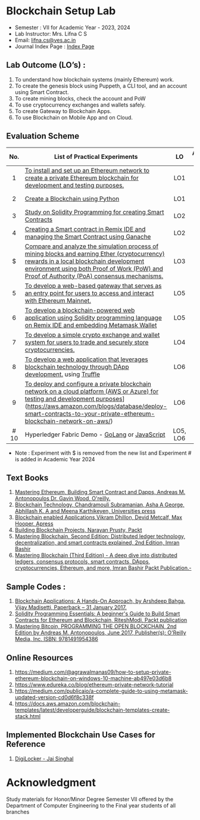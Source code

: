 # Blockchain Setup Lab 
* Semester : VII for Academic Year - 2023, 2024
* Lab Instructor:	Mrs. Lifna C S
* Email:			lifna.cs@ves.ac.in
* Journal Index Page : [Index Page](https://github.com/LifnaJos/Blockchain-Development-HBCC701/blob/main/BD_HD_IndexPage_2024-25.pdf)

## Lab Outcome (LO’s) : 
1. To understand how blockchain systems (mainly Ethereum) work.
2. To create the genesis block using Puppeth, a CLI tool, and an account using Smart Contract.
3. To create mining blocks, check the account and PoW
4. To use cryptocurrency exchanges and wallets safely.
5. To create Gateway to Blockchain Apps.
6. To use Blockchain on Mobile App and on Cloud.

## Evaluation Scheme 

| No.| List of Practical Experiments |  LO | Academic Year |
| :--: | ---------------------------- | :--:| :-------------: |
| 1 | [To install and set up an Ethereum network to create a private Ethereum blockchain for development and testing purposes.](https://github.com/LifnaJos/Blockchain-Development-HBCC701/blob/main/Labwise_Instructions/Lab-1-Ethereum-Geth.md) | LO1| 2023, 2024 |
| 2 | [Create a Blockchain using Python](https://github.com/LifnaJos/Blockchain-Development-HBCC701/blob/main/Labwise_Instructions/Lab-2-Blockchain-Python.md) | LO1 | 2023, 2024 |
| 3 | [Study on Solidity Programming for creating Smart Contracts](https://github.com/LifnaJos/Blockchain-Development-HBCC701/blob/main/Labwise_Instructions/Lab-3-Solidity-Study-RemixIDE.md) | LO2 |  2023, 2024 |
| 4 | [Creating a Smart contract in Remix IDE and managing the Smart Contract using Ganache](https://github.com/LifnaJos/Blockchain-Development-HBCC701/blob/main/Labwise_Instructions/Lab-4-Ethereum-Ganache) | LO2 | 2023, 2024 |
| $ | [Compare and analyze the simulation process of mining blocks and earning Ether (cryptocurrency) rewards in a local blockchain development environment using both Proof of Work (PoW) and Proof of Authority (PoA) consensus mechanisms.](https://github.com/LifnaJos/Blockchain-Development-HBCC701/blob/main/Labwise_Instructions/Lab-5-CaseStudy-PoW-PoS.md) | LO3 | 2023 |
| 5 | [To develop a web-based gateway that serves as an entry point for users to access and interact with Ethereum Mainnet.](https://github.com/LifnaJos/Blockchain-Development-HBCC701/blob/main/Labwise_Instructions/Lab-6-Ethereum-Mainnet-Interaction.md) |LO5 |  2023, 2024 |
| 6 | [To develop a blockchain-powered web application using Solidity programming language on Remix IDE and embedding Metamask Wallet](https://github.com/LifnaJos/Blockchain-Development-HBCC701/blob/main/Labwise_Instructions/Lab-7-WebApp-Metamask-Wallet.md) | LO5 |  2023, 2024 |
| 7 | [To develop a simple crypto exchange and wallet system for users to trade and securely store cryptocurrencies.](https://www.youtube.com/watch?v=d_XOWCoUAHY&list=PLS5SEs8ZftgXHEtZ19lXmDQZm_1JKaBTK) | LO4 | 2023, 2024 |
| 8 | [To develop a web application that leverages blockchain technology through DApp development.](https://www.youtube.com/watch?v=3681ZYbDSSk&list=PLS5SEs8ZftgXXPYBH6rDk4TKnDOvinwJr)  using [Truffle](https://github.com/LifnaJos/Install_Compile_Test_Deploy_Truffle_Project_on_Ganache)| LO6 | 2023, 2024 |
| 9 | [To deploy and configure a private blockchain network on a cloud platform (AWS or Azure) for testing and development purposes]([https://www.youtube.com/watch?v=3681ZYbDSSk&list=PLS5SEs8ZftgXXPYBH6rDk4TKnDOvinwJr)](https://aws.amazon.com/blogs/database/deploy-smart-contracts-to-your-private-ethereum-blockchain-network-on-aws/) | LO6 | 2023, 2024 |
| # 10 | Hyperledger Fabric Demo - [GoLang](https://learn.kba.ai/course/hyperledger-fabric-fundamentals-golang/) or [JavaScript](https://learn.kba.ai/course/hyperledger-fabric-fundamentals/)| LO5, LO6 | 2024 |

* Note : Experiment with $ is removed from the new list and Experiment # is added in Academic Year 2024

## Text Books
1. [Mastering Ethereum, Building Smart Contract and Dapps, Andreas M. Antonopoulos Dr. Gavin Wood, O'reilly.](https://drive.google.com/file/d/12gMxWvGSquUEQfWpEFenwgMHIY57JcE7/view?usp=sharing)
2. [Blockchain Technology, Chandramouli Subramanian, Asha A George, Abhillash K. A and Meena Karthikeyen, Universities press](https://www.universitiespress.com/resources?id=9789389211634)
3. [Blockchain enabled Applications,Vikram Dhillon, Devid Metcalf, Max Hooper, Apress](https://drive.google.com/file/d/1uh1NSgohgWJNLRMacX1bVgb5puyFgf0j/view?usp=sharing)
4. [Building Blockchain Projects, Narayan Prusty, Packt](https://drive.google.com/file/d/1fEdzWJtG3_LOlZb07xvZVlPv5yGUJ9O_/view?usp=sharing)
5. [Mastering Blockchain, Second Edition: Distributed ledger technology, decentralization, and smart contracts explained, 2nd Edition, Imran Bashir](https://drive.google.com/file/d/1UkXFmXnDnLPnlSlfKU-1g8w3jt_tIXMw/view?usp=sharing)
6. [Mastering Blockchain (Third Edition) - A deep dive into distributed ledgers, consensus protocols, smart contracts, DApps, cryptocurrencies, Ethereum, and more, Imran Bashir  Packt Publication.-](https://drive.google.com/file/d/1E6O9D6lCDAGITb9y-QDTV5X5l_2c8a3c/view?usp=sharing)

## Sample Codes : 
1. [Blockchain Applications: A Hands-On Approach, by Arshdeep Bahga, Vijay Madisetti, Paperback – 31 January 2017.](https://github.com/arshdeepbahga/blockchain-applications-book)
2. [Solidity Programming Essentials: A beginner's Guide to Build Smart Contracts for Ethereum and Blockchain, RiteshModi, Packt publication](https://github.com/PacktPublishing/Solidity-Programming-Essentials-Second-Edition)
3. [Mastering Bitcoin, PROGRAMMING THE OPEN BLOCKCHAIN, 2nd Edition by Andreas M. Antonopoulos, June 2017, Publisher(s): O'Reilly Media, Inc. ISBN: 9781491954386](https://github.com/bitcoinbook/bitcoinbook)

## Online Resources
1. https://medium.com/@agrawalmanas09/how-to-setup-private-ethereum-blockchain-on-windows-10-machine-ab497e03d6b8
2. https://www.edureka.co/blog/ethereum-private-network-tutorial
3. https://medium.com/publicaio/a-complete-guide-to-using-metamask-updated-version-cd0d6f8c338f
4. https://docs.aws.amazon.com/blockchain-templates/latest/developerguide/blockchain-templates-create-stack.html 

## Implemented Blockchain Use Cases for Reference
1. [DigiLocker - Jai Singhal](https://github.com/jai-singhal/digiLocker)

# Acknowledgment
Study materials for Honor/Minor Degree Semester VII offered by the Department of Computer Engineering to the Final year students of all branches
